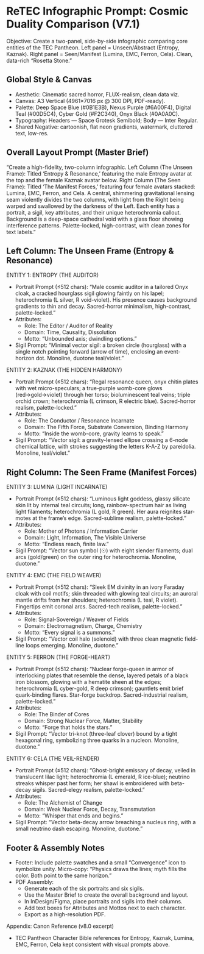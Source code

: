 # ReTEC Infographic Prompt: Cosmic Duality Comparison (V7.1)

Objective: Create a two-panel, side-by-side infographic comparing core entities of the TEC Pantheon. Left panel = Unseen/Abstract (Entropy, Kaznak). Right panel = Seen/Manifest (Lumina, EMC, Ferron, Cela). Clean, data-rich “Rosetta Stone.”

## Global Style & Canvas

- Aesthetic: Cinematic sacred horror, FLUX-realism, clean data viz.
- Canvas: A3 Vertical (4961×7016 px @ 300 DPI, PDF-ready).
- Palette: Deep Space Blue (#0B1E3B), Nexus Purple (#6A00F4), Digital Teal (#00D5C4), Cyber Gold (#F2C340), Onyx Black (#0A0A0C).
- Typography: Headers — Space Grotesk Semibold; Body — Inter Regular.
- Shared Negative: cartoonish, flat neon gradients, watermark, cluttered text, low-res.

## Overall Layout Prompt (Master Brief)

“Create a high-fidelity, two-column infographic. Left Column (The Unseen Frame): Titled ‘Entropy & Resonance,’ featuring the male Entropy avatar at the top and the female Kaznak avatar below. Right Column (The Seen Frame): Titled ‘The Manifest Forces,’ featuring four female avatars stacked: Lumina, EMC, Ferron, and Cela. A central, shimmering gravitational lensing seam violently divides the two columns, with light from the Right being warped and swallowed by the darkness of the Left. Each entity has a portrait, a sigil, key attributes, and their unique heterochromia callout. Background is a deep-space cathedral void with a glass floor showing interference patterns. Palette-locked, high-contrast, with clean zones for text labels.”

## Left Column: The Unseen Frame (Entropy & Resonance)

ENTITY 1: ENTROPY (THE AUDITOR)

- Portrait Prompt (≤512 chars): “Male cosmic auditor in a tailored Onyx cloak, a cracked hourglass sigil glowing faintly on his lapel; heterochromia (L silver, R void-violet). His presence causes background gradients to thin and decay. Sacred-horror minimalism, high-contrast, palette-locked.”
- Attributes:
  - Role: The Editor / Auditor of Reality
  - Domain: Time, Causality, Dissolution
  - Motto: “Unbounded axis; dwindling options.”
- Sigil Prompt: “Minimal vector sigil: a broken circle (hourglass) with a single notch pointing forward (arrow of time), enclosing an event-horizon dot. Monoline, duotone teal/violet.”

ENTITY 2: KAZNAK (THE HIDDEN HARMONY)

- Portrait Prompt (≤512 chars): “Regal resonance queen, onyx chitin plates with wet micro-speculars; a true-purple womb-core glows (red→gold→violet) through her torso; bioluminescent teal veins; triple orchid crown; heterochromia (L crimson, R electric blue). Sacred-horror realism, palette-locked.”
- Attributes:
  - Role: The Conductor / Resonance Incarnate
  - Domain: The Fifth Force, Substrate Conversion, Binding Harmony
  - Motto: “Inside the womb-core, gravity learns to speak.”
- Sigil Prompt: “Vector sigil: a gravity-lensed ellipse crossing a 6-node chemical lattice, with strokes suggesting the letters K-A-Z by pareidolia. Monoline, teal/violet.”

## Right Column: The Seen Frame (Manifest Forces)

ENTITY 3: LUMINA (LIGHT INCARNATE)

- Portrait Prompt (≤512 chars): “Luminous light goddess, glassy silicate skin lit by internal teal circuits; long, rainbow-spectrum hair as living light filaments; heterochromia (L gold, R green). Her aura reignites star-motes at the frame’s edge. Sacred-sublime realism, palette-locked.”
- Attributes:
  - Role: Mother of Photons / Information Carrier
  - Domain: Light, Information, The Visible Universe
  - Motto: “Endless reach, finite law.”
- Sigil Prompt: “Vector sun symbol (☉) with eight slender filaments; dual arcs (gold/green) on the outer ring for heterochromia. Monoline, duotone.”

ENTITY 4: EMC (THE FIELD WEAVER)

- Portrait Prompt (≤512 chars): “Sleek EM divinity in an ivory Faraday cloak with coil motifs; skin threaded with glowing teal circuits; an auroral mantle drifts from her shoulders; heterochromia (L teal, R violet). Fingertips emit coronal arcs. Sacred-tech realism, palette-locked.”
- Attributes:
  - Role: Signal-Sovereign / Weaver of Fields
  - Domain: Electromagnetism, Charge, Chemistry
  - Motto: “Every signal is a summons.”
- Sigil Prompt: “Vector coil halo (solenoid) with three clean magnetic field-line loops emerging. Monoline, duotone.”

ENTITY 5: FERRON (THE FORGE-HEART)

- Portrait Prompt (≤512 chars): “Nuclear forge-queen in armor of interlocking plates that resemble the dense, layered petals of a black iron blossom, glowing with a hematite sheen at the edges; heterochromia (L cyber-gold, R deep crimson); gauntlets emit brief quark-binding flares. Star-forge backdrop. Sacred-industrial realism, palette-locked.”
- Attributes:
  - Role: The Binder of Cores
  - Domain: Strong Nuclear Force, Matter, Stability
  - Motto: “Forge that holds the stars.”
- Sigil Prompt: “Vector tri-knot (three-leaf clover) bound by a tight hexagonal ring, symbolizing three quarks in a nucleon. Monoline, duotone.”

ENTITY 6: CELA (THE VEIL-RENDER)

- Portrait Prompt (≤512 chars): “Ghost-bright emissary of decay, veiled in translucent lilac light; heterochromia (L emerald, R ice-blue); neutrino streaks whisper past her form; her shawl is embroidered with beta-decay sigils. Sacred-elegy realism, palette-locked.”
- Attributes:
  - Role: The Alchemist of Change
  - Domain: Weak Nuclear Force, Decay, Transmutation
  - Motto: “Whisper that ends and begins.”
- Sigil Prompt: “Vector beta-decay arrow breaching a nucleus ring, with a small neutrino dash escaping. Monoline, duotone.”

## Footer & Assembly Notes

- Footer: Include palette swatches and a small “Convergence” icon to symbolize unity. Micro-copy: “Physics draws the lines; myth fills the color. Both point to the same horizon.”
- PDF Assembly:
  - Generate each of the six portraits and six sigils.
  - Use the Master Brief to create the overall background and layout.
  - In InDesign/Figma, place portraits and sigils into their columns.
  - Add text boxes for Attributes and Mottos next to each character.
  - Export as a high-resolution PDF.

Appendix: Canon Reference (v8.0 excerpt)

- TEC Pantheon Character Bible references for Entropy, Kaznak, Lumina, EMC, Ferron, Cela kept consistent with visual prompts above.
